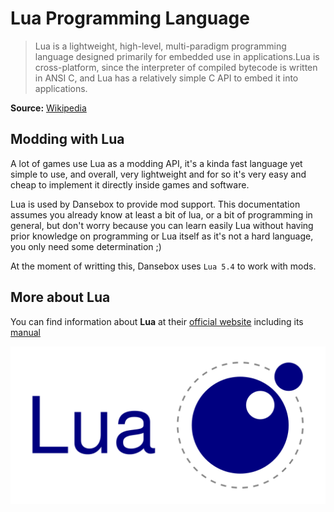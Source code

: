 # Lua Programming Language

> Lua is a lightweight, high-level, multi-paradigm programming language designed primarily for embedded use in applications.Lua is cross-platform, since the interpreter of compiled bytecode is written in ANSI C, and Lua has a relatively simple C API to embed it into applications.

**Source:** [Wikipedia](https://en.wikipedia.org/wiki/Lua_(programming_language))

## Modding with Lua

A lot of games use Lua as a modding API, it's a kinda fast language yet simple to use, and overall, very lightweight and for so it's very easy and cheap to implement it directly inside games and software.

Lua is used by Dansebox to provide mod support. This documentation assumes you already know at least a bit of lua, or a bit of programming in general, but don't worry because you can learn easily Lua without having prior knowledge on programming or Lua itself as it's not a hard language, you only need some determination ;)

At the moment of writting this, Dansebox uses `Lua 5.4` to work with mods.

## More about Lua
You can find information about **Lua** at their [official website](https://www.lua.org) including its [manual](https://www.lua.org/manual/5.4/)

![LuaLogo](../img/lua.png "Lua's Logo")